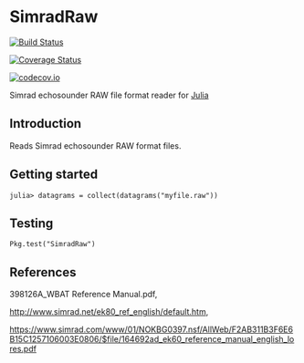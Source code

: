 # SimradRaw

[![Build Status](https://travis-ci.org/robblackwell/SimradRaw.jl.svg?branch=master)](https://travis-ci.org/robblackwell/SimradRaw.jl)

[![Coverage Status](https://coveralls.io/repos/robblackwell/SimradRaw.jl/badge.svg?branch=master&service=github)](https://coveralls.io/github/robblackwell/SimradRaw.jl?branch=master)

[![codecov.io](http://codecov.io/github/robblackwell/SimradRaw.jl/coverage.svg?branch=master)](http://codecov.io/github/robblackwell/SimradRaw.jl?branch=master)

Simrad echosounder RAW file format reader for
[Julia](http://julialiang.org)


## Introduction

Reads Simrad echosounder RAW format files.

## Getting started

```
julia> datagrams = collect(datagrams("myfile.raw"))
```

## Testing

	Pkg.test("SimradRaw")

## References

398126A_WBAT Reference Manual.pdf,

http://www.simrad.net/ek80_ref_english/default.htm,

https://www.simrad.com/www/01/NOKBG0397.nsf/AllWeb/F2AB311B3F6E6B15C1257106003E0806/$file/164692ad_ek60_reference_manual_english_lores.pdf 


